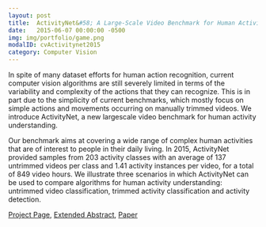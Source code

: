 ```yaml
---
layout: post
title:  ActivityNet&#58; A Large-Scale Video Benchmark for Human Activity Understanding
date:   2015-06-07 00:00:00 -0500
img: img/portfolio/game.png
modalID: cvActivitynet2015
category: Computer Vision
---
```

In spite of many dataset efforts for human action recognition, current computer vision algorithms are still severely limited in terms of the variability and complexity of the actions that they can recognize. This is in part due to the simplicity of current benchmarks, which mostly focus on simple actions and movements occurring on manually trimmed videos. We introduce ActivityNet, a new largescale video benchmark for human activity understanding.

Our benchmark aims at covering a wide range of complex human activities that are of interest to people in their daily living. In 2015, ActivityNet provided samples from 203 activity classes with an average of 137 untrimmed videos per class and 1.41 activity instances per video, for a total of 849 video hours. We illustrate three scenarios in which ActivityNet can be used to compare algorithms for human activity understanding: untrimmed video classification, trimmed activity classification and activity detection.

[Project Page](http://activity-net.org/), [Extended Abstract](http://www.cv-foundation.org/openaccess/content_cvpr_2015/ext/1A_105_ext.pdf), [Paper](http://www.cv-foundation.org/openaccess/content_cvpr_2015/papers/Heilbron_ActivityNet_A_Large-Scale_2015_CVPR_paper.pdf)
